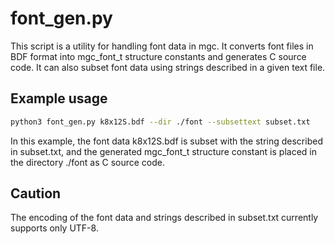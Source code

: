 # font_gen.py

This script is a utility for handling font data in mgc.
It converts font files in BDF format into mgc_font_t structure constants and generates C source code.
It can also subset font data using strings described in a given text file.

## Example usage

```bash
python3 font_gen.py k8x12S.bdf --dir ./font --subsettext subset.txt
```

In this example, the font data k8x12S.bdf is subset with the string described in subset.txt, and the generated mgc_font_t structure constant is placed in the directory ./font as C source code.

## Caution

The encoding of the font data and strings described in subset.txt currently supports only UTF-8.
